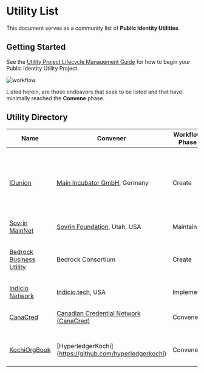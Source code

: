 # Utility List
This document serves as a community list of **Public Identity Utilities**.

## Getting Started
See the [Utility Project Lifecycle Management Guide](./workflow/UTILITY_WORKFLOW.md) for how to begin your Public Identity Utility Project.

![workflow](https://github.com/trustoverip/utility-foundry-wg/raw/master/workflow/img/workflow-swimlanes.png)

Listed herein, are those endeavors that seek to be listed and that have minimally reached the **Convene** phase.

## Utility Directory

| Name | Convener | Workflow Phase | Status | Layer 1 Tech | Support TIPs |
| --- | --- | --- | --- | --- | --- |
| [IDunion](https://www.pressebox.de/pressemitteilung/esatus-ag/SSI-for-Germany-Consortium-starts-decentralized-identity-network/boxid/1020932) | [Main Incubator GmbH](https://main-incubator.com/en/home), Germany | Create| Project underway, co-funded by [German Federal Ministry of Economic Affairs and Energy](https://www.bmwi.de/Navigation/EN/Home/home.html)  | [Hyperledger Indy](https://www.hyperledger.org/use/hyperledger-indy) | TBD |
| [Sovrin MainNet](https://www.sovrin.org) | [Sovrin Foundation](https://www.sovrin.org), Utah, USA | Maintain |Running | [Hyperledger Indy](https://www.hyperledger.org/use/hyperledger-indy) | [SaturnV](https://github.com/trustoverip/technical-stack-wg/blob/master/_proposals/saturn-v-tip.md) |
| [Bedrock Business Utility](https://bedrock-consortium.github.io/bbu-gf/) | Bedrock Consortium | Create| Formation of Linux Foundation Project and Governing Board. | [Hyperledger Indy](https://www.hyperledger.org/use/hyperledger-indy) | [SaturnV](https://github.com/trustoverip/technical-stack-wg/blob/master/_proposals/saturn-v-tip.md) |
| [Indicio Network ](https://indicio.tech/indicio-testnet) | [Indicio.tech](https://indicio.tech), USA | Implement | TestNet Running | [Hyperledger Indy](https://www.hyperledger.org/use/hyperledger-indy) | [SaturnV](https://github.com/trustoverip/technical-stack-wg/blob/master/_proposals/saturn-v-tip.md) |
| [CanaCred](https://www.canacred.ca)| [Canadian Credential Network (CanaCred)](https://www.canacred.ca) | Convene | Planning phase, member recruitment | [Hyperledger Indy](https://www.hyperledger.org/use/hyperledger-indy) | TBD |
| [KochiOrgBook](https://thekochiorgbook.github.io/KochiOrgBook/)| [HyperledgerKochi] (https://github.com/hyperledgerkochi) | Convene | Planning phase, member recruitment | [Hyperledger Indy](https://www.hyperledger.org/use/hyperledger-indy) | TBD |
